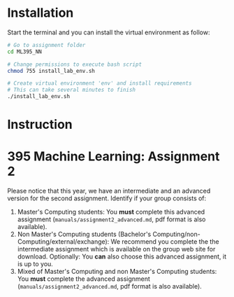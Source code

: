 # Installation


Start the terminal and you can install the virtual environment as follow:

```bash
# Go to assignment folder
cd ML395_NN

# Change permissions to execute bash script
chmod 755 install_lab_env.sh

# Create virtual environment 'env' and install requirements
# This can take several minutes to finish
./install_lab_env.sh
```

# Instruction

395 Machine Learning: Assignment 2
=====================================

Please notice that this year, we have an intermediate and an advanced version
for the second assignment. Identify if your group consists of:

1. Master's Computing students: You **must** complete this advanced assignment
(`manuals/assignment2_advanced.md`, pdf format is also available).
2. Non Master's Computing students
(Bachelor's Computing/non-Computing/external/exchange): We recommend you
complete the the intermediate assignment which is available on the group web
site for download. Optionally: You **can** also choose this advanced assignment,
 it is up to you.
3. Mixed of Master's Computing and non Master's Computing students: You
 **must** complete the advanced assignment (`manuals/assignment2_advanced.md`,
 pdf format is also available).
